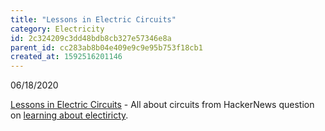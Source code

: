 ```yaml
---
title: "Lessons in Electric Circuits"
category: Electricity
id: 2c324209c3dd48bdb8cb327e57346e8a
parent_id: cc283ab8b04e409e9c9e95b753f18cb1
created_at: 1592516201146
---
```


06/18/2020

[Lessons in Electric Circuits](https://www.allaboutcircuits.com/textbook/) - All about circuits from HackerNews question on [learning about electiricty](https://news.ycombinator.com/item?id=23562181).


    